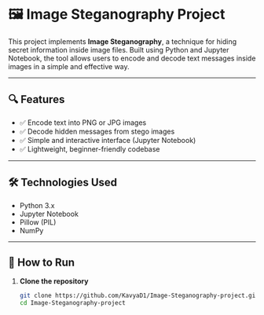 # 🖼️ Image Steganography Project

This project implements **Image Steganography**, a technique for hiding secret information inside image files. Built using Python and Jupyter Notebook, the tool allows users to encode and decode text messages inside images in a simple and effective way.

---

## 🔍 Features

- ✅ Encode text into PNG or JPG images
- ✅ Decode hidden messages from stego images
- ✅ Simple and interactive interface (Jupyter Notebook)
- ✅ Lightweight, beginner-friendly codebase

---

## 🛠️ Technologies Used

- Python 3.x
- Jupyter Notebook
- Pillow (PIL)
- NumPy

---

## 🚀 How to Run

1. **Clone the repository**
   ```bash
   git clone https://github.com/KavyaD1/Image-Steganography-project.git
   cd Image-Steganography-project
